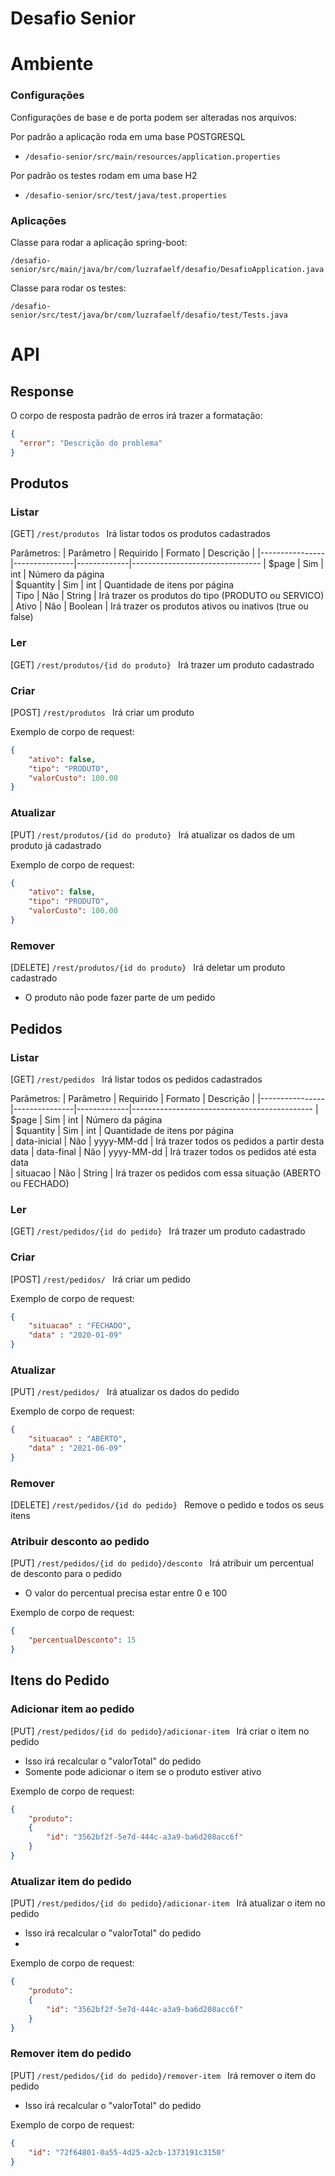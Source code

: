 # Desafio Senior

# Ambiente

### Configurações
Configurações de base e de porta podem ser alteradas nos arquivos:

Por padrão a aplicação roda em uma base POSTGRESQL 
- ```/desafio-senior/src/main/resources/application.properties```

Por padrão os testes rodam em uma base H2
 - ```/desafio-senior/src/test/java/test.properties```

### Aplicações

Classe para rodar a aplicação spring-boot:
```
/desafio-senior/src/main/java/br/com/luzrafaelf/desafio/DesafioApplication.java
```

Classe para rodar os testes:
```
/desafio-senior/src/test/java/br/com/luzrafaelf/desafio/test/Tests.java
```

# API

## Response
O corpo de resposta padrão de erros irá trazer a formatação:
```JSON
{
  "error": "Descrição do problema"
}
```

## Produtos

### Listar
[GET] ```/rest/produtos ```
Irá listar todos os produtos cadastrados

Parâmetros:
| Parâmetro      | Requirido     | Formato     | Descrição                                       |
|----------------|---------------|-------------|--------------------------------
| $page          | Sim           | int         | Número da página                                
| $quantity      | Sim           | int         | Quantidade de itens por página                
| Tipo           | Não           | String      | Irá trazer os produtos do tipo (PRODUTO ou SERVICO)
| Ativo          | Não           | Boolean     | Irá trazer os produtos ativos ou inativos (true ou false)

### Ler
[GET] ```/rest/produtos/{id do produto} ```
Irá trazer um produto cadastrado

### Criar
[POST] ```/rest/produtos ```
Irá criar um produto

Exemplo de corpo de request:
```JSON
{
	"ativo": false,
	"tipo": "PRODUTO",
	"valorCusto": 100.00
}
```

### Atualizar
[PUT] ```/rest/produtos/{id do produto} ```
Irá atualizar os dados de um produto já cadastrado

Exemplo de corpo de request:
```JSON
{
	"ativo": false,
	"tipo": "PRODUTO",
	"valorCusto": 100.00
}
```

### Remover
[DELETE] ```/rest/produtos/{id do produto} ```
Irá deletar um produto cadastrado
- O produto não pode fazer parte de um pedido

## Pedidos

### Listar
[GET] ```/rest/pedidos ```
Irá listar todos os pedidos cadastrados

Parâmetros:
| Parâmetro      | Requirido     | Formato     | Descrição                                       |
|----------------|---------------|-------------|---------------------------------------------
| $page          | Sim           | int         | Número da página                               
| $quantity      | Sim           | int         | Quantidade de itens por página                  
| data-inicial   | Não           | yyyy-MM-dd  | Irá trazer todos os pedidos a partir desta data 
| data-final     | Não           | yyyy-MM-dd  | Irá trazer todos os pedidos até esta data       
| situacao       | Não           | String      | Irá trazer os pedidos com essa situação (ABERTO ou FECHADO)      

### Ler
[GET] ```/rest/pedidos/{id do pedido} ```
Irá trazer um produto cadastrado

### Criar
[POST] ```/rest/pedidos/ ```
Irá criar um pedido

Exemplo de corpo de request:
```JSON
{
	"situacao" : "FECHADO",
	"data" : "2020-01-09"
}
```

### Atualizar
[PUT] ```/rest/pedidos/ ```
Irá atualizar os dados do pedido

Exemplo de corpo de request:
```JSON
{
	"situacao" : "ABERTO",
	"data" : "2021-06-09"
}
```

### Remover
[DELETE] ```/rest/pedidos/{id do pedido} ```
Remove o pedido e todos os seus itens

### Atribuir desconto ao pedido
[PUT] ```/rest/pedidos/{id do pedido}/desconto ```
Irá atribuir um percentual de desconto para o pedido
- O valor do percentual precisa estar entre 0 e 100

Exemplo de corpo de request:
```JSON
{
	"percentualDesconto": 15
}
```

## Itens do Pedido

### Adicionar item ao pedido
[PUT] ```/rest/pedidos/{id do pedido}/adicionar-item ```
Irá criar o item no pedido
- Isso irá recalcular o "valorTotal" do pedido
- Somente pode adicionar o item se o produto estiver ativo

Exemplo de corpo de request:
```JSON
{
	"produto":
	{
		"id": "3562bf2f-5e7d-444c-a3a9-ba6d208acc6f"
	}
}
```
### Atualizar item do pedido
[PUT] ```/rest/pedidos/{id do pedido}/adicionar-item ```
Irá atualizar o item no pedido
- Isso irá recalcular o "valorTotal" do pedido
- 
Exemplo de corpo de request:
```JSON
{
	"produto":
	{
		"id": "3562bf2f-5e7d-444c-a3a9-ba6d208acc6f"
	}
}
```

### Remover item do pedido
[PUT] ```/rest/pedidos/{id do pedido}/remover-item ```
Irá remover o item do pedido
- Isso irá recalcular o "valorTotal" do pedido

Exemplo de corpo de request:
```JSON
{
	"id": "72f64801-0a55-4d25-a2cb-1373191c3150"
}
```

